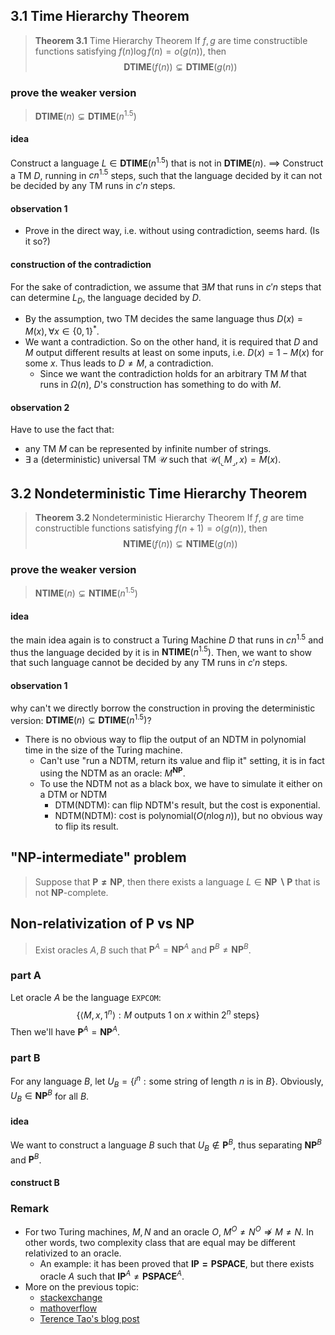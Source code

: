 ## 3.1 Time Hierarchy Theorem
> **Theorem 3.1** Time Hierarchy Theorem
> If $f, g$ are time constructible functions satisfying $f(n)\log{f(n)}=o(g(n))$, then 
> $$\textbf{DTIME}(f(n))\subsetneq\textbf{DTIME}(g(n))$$

### prove the weaker version
> $\textbf{DTIME}(n)\subsetneq\textbf{DTIME}(n^{1.5})$

#### idea
Construct a language $L\in\textbf{DTIME}(n^{1.5})$ that is not in $\textbf{DTIME}(n)$.
$\implies$ Construct a TM $D$, running in $cn^{1.5}$ steps, such that the language decided by it can not be decided by any TM runs in $c'n$ steps.

#### observation 1
- Prove in the direct way, i.e. without using contradiction, seems hard. (Is it so?)

#### construction of the contradiction
For the sake of contradiction, we assume that $\exists M$ that runs in $c'n$ steps that can determine $L_D$, the language decided by $D$.
- By the assumption, two TM decides the same language thus $D(x)=M(x), \forall x\in\{0,1\}^{*}$.
- We want a contradiction. So on the other hand, it is required that $D$ and $M$ output different results at least on some inputs, i.e. $D(x)=1-M(x)$ for some $x$. Thus leads to $D\neq M$, a contradiction.
	- Since we want the contradiction holds for an arbitrary TM $M$ that runs in $\Omega(n)$, $D$'s construction has something to do with $M$.

#### observation 2
Have to use the fact that:
- any TM $M$ can be represented by infinite number of strings.
- $\exists$ a (deterministic) universal TM $\mathcal{U}$ such that $\mathcal{U}({}_\llcorner M_\lrcorner, x) =M(x)$. 

## 3.2 Nondeterministic Time Hierarchy Theorem
> **Theorem 3.2** Nondeterministic Hierarchy Theorem
> If $f,g$ are time constructible functions satisfying $f(n+1)=o(g(n))$, then
> $$\textbf{NTIME}(f(n))\subsetneq\textbf{NTIME}(g(n))$$

### prove the weaker version
> $\textbf{NTIME}(n)\subsetneq\textbf{NTIME}(n^{1.5})$

#### idea
the main idea again is to construct a Turing Machine $D$ that runs in $cn^{1.5}$ and thus the language decided by it is in $\textbf{NTIME}(n^{1.5})$. Then, we want to show that such language cannot be decided by any TM runs in $c'n$ steps.

#### observation 1
why can't we directly borrow the construction in proving the deterministic version: $\textbf{DTIME}(n)\subsetneq\textbf{DTIME}(n^{1.5})$? 
- There is no obvious way to flip the output of an NDTM in polynomial time in the size of the Turing machine.
	- Can't use "run a NDTM, return its value and flip it" setting, it is in fact using the NDTM as an oracle: $M^{\textbf{NP}}$.
	- To use the NDTM not as a black box, we have to simulate it either on a DTM or NDTM
		- DTM(NDTM): can flip NDTM's result, but the cost is exponential.
		- NDTM(NDTM): cost is polynomial($O(n\log n)$), but no obvious way to flip its result.

## "NP-intermediate" problem
> Suppose that $\mathbf{P\ne NP}$, then there exists a language $L\in \mathbf{NP\backslash P}$  that is not $\mathbf{NP}$-complete.


## Non-relativization of P vs NP
> Exist oracles $A, B$ such that $\mathbf{P}^{A}= \mathbf{NP}^{A}$ and $\mathbf{P}^{B} \ne \mathbf{NP}^{B}$.

### part A
Let oracle $A$ be the language $\texttt{EXPCOM}$:
$$\{\langle{M, x, 1^{n}}\rangle:M \text{ outputs 1 on }x\text{ within }2^{n} \text{ steps}\}$$
Then we'll have $\mathbf{P}^{A}= \mathbf{NP}^{A}$.

### part B
For any language $B$, let $U_{B} = \{i^{n}: \text{some string of length } n \text{ is in } B\}$. Obviously, $U_{B}\in\mathbf{NP}^B$ for all $B$.
#### idea
We want to construct a language $B$ such that $U_{B}\notin \mathbf{P}^B$, thus separating $\mathbf{NP}^B$ and $\mathbf{P}^{B}$.

#### construct B


### Remark
- For two Turing machines, $M, N$ and an oracle $O$, $M^{O}\ne N^{O} \nRightarrow M \ne N$. In other words, two complexity class that are equal may be different relativized to an oracle.
	- An example: it has been proved that $\mathbf{IP = PSPACE}$, but there exists oracle $A$ such that $\mathbf{IP}^{A}\ne \mathbf{PSPACE}^{A}$.
- More on the previous topic:
	- [stackexchange](https://cstheory.stackexchange.com/questions/21590/is-relativization-well-defined)
	- [mathoverflow](https://mathoverflow.net/questions/35664/why-relativization-cant-solve-np-p)
	- [Terence Tao's blog post](https://terrytao.wordpress.com/2009/08/01/pnp-relativisation-and-multiple-choice-exams/)

